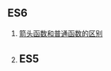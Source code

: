 ## ES6

1. [箭头函数和普通函数的区别](/qian-duan-ji-zhu-xue-xi-zong-jie-zheng-li/javascript/es6zhong-dian/es6-han-shu-xin-te-xing.md#箭头函数和普通函数的区别)
2. ## ES5



